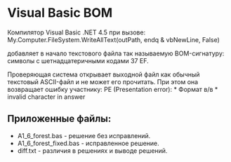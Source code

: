 Visual Basic BOM
================

Компилятор Visual Basic .NET 4.5 при вызове:
My.Computer.FileSystem.WriteAllText(outPath, endq & vbNewLine, False)

добавляет в начало текстового файла так называемую BOM-сигнатуру:
символы с шетнадцатеричными кодами 37 EF.

Проверяющая система открывает выходной файл как обычный текстовый ASCII-файл и не может его прочитать.
При этом она возвращает ошибку участнику: PE (Presentation error): * Формат в/в * invalid character in answer

Приложенные файлы:
------------------
* A1_6_forest.bas - решение без исправлений.
* A1_6_forest_fixed.bas - исправленное решение.
* diff.txt - различия в решениях и выводе решений.

